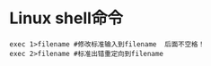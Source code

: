 # Linux shell命令

```shell
exec 1>filename #修改标准输入到filename  后面不空格！
exec 2>filename #标准出错重定向到filename
```
